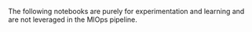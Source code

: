 The following notebooks are purely for experimentation and learning and are not leveraged in the MlOps pipeline. 
